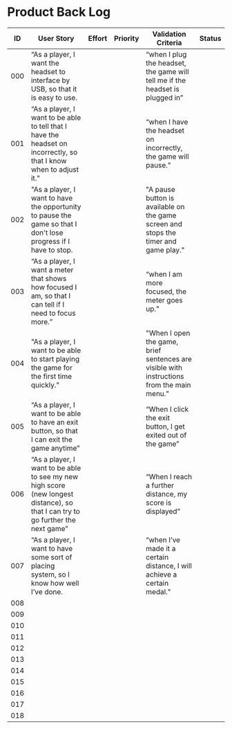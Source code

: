 # Product Back Log 

|ID  | User Story | Effort | Priority | Validation Criteria | Status |
|----|------------|--------|----------|---------------------|--------|
|000 |  “As a player, I want the headset to interface by USB, so that it is easy to use. |        |          |“when I plug the headset, the game will tell me if the headset is plugged in”|        |
|001 | “As a player, I want to be able to tell that I have the headset on incorrectly, so that I know when to adjust it."|        |          | “when I have the headset on incorrectly, the game will pause." |        |
|002 | "As a player, I want to have the opportunity to pause the game so that I don't lose progress if I have to stop. |        |          | "A pause button is available on the game screen and stops the timer and game play." |        |
|003 | “As a player, I want a meter that shows how focused I am, so that I can tell if I need to focus more.” |        |          | “when I am more focused, the meter goes up." |        |
|004 | "As a player, I want to be able to start playing the game for the first time quickly."  |        |          | "When I open the game, brief sentences are visible with instructions from the main menu." |        |
|005 | “As a player, I want to be able to have an exit button, so that I can exit the game anytime”|        |          |“When I click the exit button, I get exited out of the game”|        |
|006 |“As a player, I want to be able to see my new high score (new longest distance), so that I can try to go further the next game” |        |          |“When I reach a further distance, my score is displayed” |        |
|007 |“As a player, I want to have some sort of placing system, so I know how well I’ve done.|        |          | “when I’ve made it a certain distance, I will achieve a certain medal." |        |
|008 |            |        |          |                     |        |
|009 |            |        |          |                     |        |
|010 |            |        |          |                     |        |
|011 |            |        |          |                     |        |
|012 |            |        |          |                     |        |
|013 |            |        |          |                     |        |
|014 |            |        |          |                     |        |
|015 |            |        |          |                     |        |
|016 |            |        |          |                     |        |
|017 |            |        |          |                     |        |
|018 |            |        |          |                     |        |


